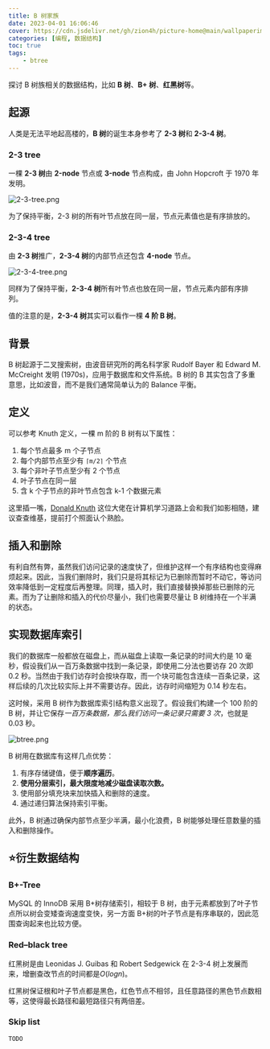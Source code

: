 ```yaml
---
title: B 树家族
date: 2023-04-01 16:06:46
cover: https://cdn.jsdelivr.net/gh/zion4h/picture-home@main/wallpaperimg1004.jpg
categories: [编程, 数据结构]
toc: true
tags: 
    - btree
---
```

探讨 B 树族相关的数据结构，比如 **B 树**、**B+ 树**、**红黑树**等。
<!--more-->
## 起源

人类是无法平地起高楼的，**B 树**的诞生本身参考了 **2-3 树**和 **2-3-4 树**。

### 2-3 tree

一棵 **2-3 树**由 **2-node** 节点或 **3-node** 节点构成，由 John Hopcroft 于 1970 年发明。

![2-3-tree.png](https://cdn.jsdelivr.net/gh/zion4h/picture-home@main/2-3-tree.png)

为了保持平衡，2-3 树的所有叶节点放在同一层，节点元素值也是有序排放的。

### 2-3-4 tree

由 **2-3 树**推广，**2-3-4 树**的内部节点还包含 **4-node** 节点。

![2-3-4-tree.png](https://cdn.jsdelivr.net/gh/zion4h/picture-home@main/2-3-4-tree.png)

同样为了保持平衡，**2-3-4 树**所有叶节点也放在同一层，节点元素内部有序排列。

值的注意的是，**2-3-4 树**其实可以看作一棵 **4 阶 B 树**。

## 背景

B 树起源于二叉搜索树，由波音研究所的两名科学家 Rudolf Bayer 和 Edward M. McCreight 发明 (1970s)，应用于数据库和文件系统。B 树的 B 其实包含了多重意思，比如波音，而不是我们通常简单认为的 Balance 平衡。

## 定义

可以参考 Knuth 定义，一棵 m 阶的 B 树有以下属性：

1. 每个节点最多 m 个子节点
2. 每个内部节点至少有 `⌈m/2⌉` 个节点
3. 每个非叶子节点至少有 2 个节点
4. 叶子节点在同一层
5. 含 k 个子节点的非叶节点包含 k-1 个数据元素

这里插一嘴，[Donald Knuth](https://en.wikipedia.org/wiki/Donald_Knuth) 这位大佬在计算机学习道路上会和我们如影相随，建议查查维基，提前打个照面认个熟脸。

## 插入和删除

有利自然有弊，虽然我们访问记录的速度快了，但维护这样一个有序结构也变得麻烦起来。因此，当我们删除时，我们只是将其标记为已删除而暂时不动它，等访问效率降低到一定程度后再整理。同理，插入时，我们直接替换掉那些已删除的元素。而为了让删除和插入的代价尽量小，我们也需要尽量让 B 树维持在一个半满的状态。

## 实现数据库索引

我们的数据库一般都放在磁盘上，而从磁盘上读取一条记录的时间大约是 10 毫秒，假设我们从一百万条数据中找到一条记录，即使用二分法也要访存 20 次即 0.2 秒。当然由于我们访存时会按块存取，而一个块可能包含连续一百条记录，这样后续的几次比较实际上并不需要访存。因此，访存时间缩短为 0.14 秒左右。

这时候，采用 B 树作为数据库索引结构意义出现了。假设我们构建一个 100 阶的 B 树，并让它保存*一百万条数据，那么我们访问一条记录只需要 3 次*，也就是 0.03 秒。

![btree.png](https://cdn.jsdelivr.net/gh/zion4h/picture-home@main/btree.png)

B 树用在数据库有这样几点优势：

1. 有序存储键值，便于**顺序遍历**。
2. **使用分层索引，最大限度地减少磁盘读取次数。**
3. 使用部分填充块来加快插入和删除的速度。
4. 通过递归算法保持索引平衡。

此外，B 树通过确保内部节点至少半满，最小化浪费，B 树能够处理任意数量的插入和删除操作。

## ⭐衍生数据结构

### B+-Tree

MySQL 的 InnoDB 采用 B+树存储索引，相较于 B 树，由于元素都放到了叶子节点所以树会变矮查询速度变快，另一方面 B+树的叶子节点是有序串联的，因此范围查询起来也比较方便。

### Red–black tree

红黑树是由 Leonidas J. Guibas 和 Robert Sedgewick 在 2-3-4 树上发展而来，增删查改节点的时间都是$O(log n)$。

红黑树保证根和叶子节点都是黑色，红色节点不相邻，且任意路径的黑色节点数相等，这使得最长路径和最短路径只有两倍差。

### Skip list

`TODO`
